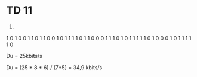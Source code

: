 # TD 11

1.

1 0 1 0 0 1 1 0
1 1 0 0 1 0 1 1 
1 1 0 1 1 0 0 0
1 1 1 0 1 0 1 1
1 1 1 0 1 0 0 0
1 0 1 1 1 1 1 0

Du = 25kbits/s 

Du = (25 * 8 * 6) / (7*5) = 34,9 kbits/s






